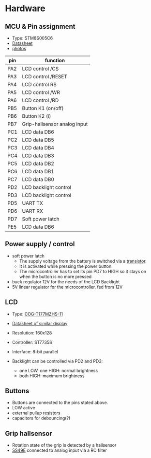 # Hardware
## MCU & Pin assignment
* Type: STM8S005C6
* [Datasheet](https://www.st.com/resource/en/datasheet/stm8s005c6.pdf)
* [photos](/images/pcb/)

pin | function
--- | --------
PA2 | LCD control /CS
PA3 | LCD control /RESET
PA4 | LCD control RS
PA5 | LCD control /WR
PA6 | LCD control /RD
PB5 | Button K1 (on/off)
PB6 | Button K2 (i)
PB7 | Grip-hallsensor analog input
PC1 | LCD data DB6
PC2 | LCD data DB5
PC3 | LCD data DB4
PC4 | LCD data DB3
PC5 | LCD data DB2
PC6 | LCD data DB1
PC7 | LCD data DB0
PD2 | LCD backlight control
PD3 | LCD backlight control
PD5 | UART TX
PD6 | UART RX
PD7 | Soft power latch
PE5 | LCD data DB6

## Power supply / control
* soft power latch
  * The supply voltage from the battery is switched via a [transistor](/images/latch-transistor.jpg).
  * It is activated while pressing the power button.
  * The microcontroller has to set its pin PD7 to HIGH so it stays on when the button is no more pressed
* buck regulator 12V for the needs of the LCD Backlight
* 5V linear regulator for the microcontroller, fed from 12V

## LCD
* Type: [COG-T177MZHS-11](/images/lcd.jpg)
* [Datasheet of similar display](http://www.tecenstar.com/Kindeditor/attached/file/20160112/20160112164723_2158.pdf)
* Resolution: 160x128
* Controller: ST7735S
* Interface: 8-bit parallel

* Backlight can be controlled via PD2 and PD3:
  * one LOW, one HIGH: normal brightness
  * both HIGH: maximum brightness


## Buttons
* Buttons are connected to the pins stated above.
* LOW active
* external pullup resistors
* capacitors for debouncing(?)

## Grip hallsensor
* Rotation state of the grip is detected by a hallsensor
* [SS49E](/images/hallsensor.jpg) connected to analog input via a RC filter
